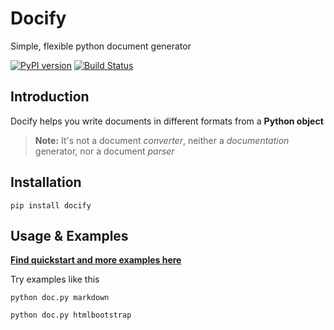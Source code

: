Docify
====================

Simple, flexible python document generator

[![PyPI version](https://img.shields.io/pypi/v/docify.svg)](https://pypi.org/project/docify) [![Build Status](https://travis-ci.org/rapidstack/docify.svg?branch=master)](https://travis-ci.org/rapidstack/docify)

Introduction
--------------------

Docify helps you write documents in different formats from a **Python object**

> **Note:** It's not a document *converter*, neither a *documentation* generator, nor a document *parser*

Installation
--------------------

```
pip install docify
```

Usage & Examples
--------------------

**[Find quickstart and more examples here](https://github.com/rapidstack/docify/tree/master/examples)**

Try examples like this

```
python doc.py markdown

python doc.py htmlbootstrap
```
